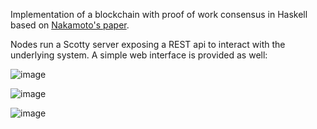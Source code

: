 Implementation of a blockchain with proof of work consensus in Haskell based on <a href="https://bitcoin.org/bitcoin.pdf">Nakamoto's paper</a>.

Nodes run a Scotty server exposing a REST api to interact with the underlying system. A simple web interface is provided as well:

![image](https://github.com/sa-to-ri/powchain/assets/141376186/a42fa7e0-ee49-481e-8878-1c12b0f873ec)

![image](https://github.com/sa-to-ri/powchain/assets/141376186/6e05c3ea-4955-427b-a184-1599f089339d)

![image](https://github.com/sa-to-ri/powchain/assets/141376186/5d517957-6e5d-4f7d-b7e4-6042b613b707)

